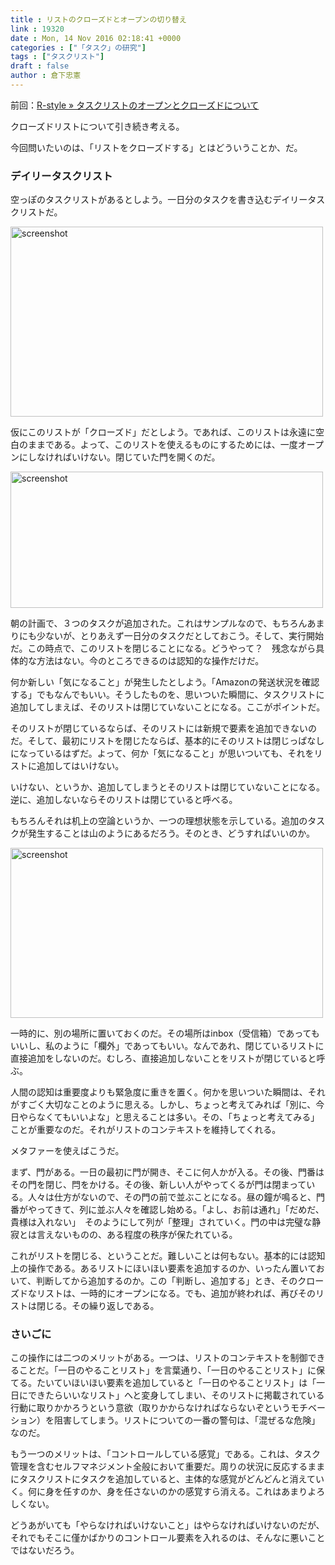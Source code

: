 ```yaml
---
title : リストのクローズドとオープンの切り替え
link : 19320
date : Mon, 14 Nov 2016 02:18:41 +0000
categories : ["「タスク」の研究"]
tags : ["タスクリスト"]
draft : false
author : 倉下忠憲
---
```


前回：<a href="https://rashita.net/blog/?p=19281">R-style » タスクリストのオープンとクローズドについて</a>

クローズドリストについて引き続き考える。

今回問いたいのは、「リストをクローズドする」とはどういうことか、だ。

<h3>デイリータスクリスト</h3>

空っぽのタスクリストがあるとしよう。一日分のタスクを書き込むデイリータスクリストだ。

<a href="https://rashita.net/blog/?attachment_id=19323" rel="attachment wp-att-19323"><img src="https://rashita.net/blog/wp-content/uploads/2016/11/screenshot23-500x304.png" alt="screenshot" width="500" height="304" class="alignnone size-medium wp-image-19323" /></a>


仮にこのリストが「クローズド」だとしよう。であれば、このリストは永遠に空白のままである。よって、このリストを使えるものにするためには、一度オープンにしなければいけない。閉じていた門を開くのだ。

<a href="https://rashita.net/blog/?attachment_id=19321" rel="attachment wp-att-19321"><img src="https://rashita.net/blog/wp-content/uploads/2016/11/screenshot21-500x218.png" alt="screenshot" width="500" height="218" class="alignnone size-medium wp-image-19321" /></a>

朝の計画で、３つのタスクが追加された。これはサンプルなので、もちろんあまりにも少ないが、とりあえず一日分のタスクだとしておこう。そして、実行開始だ。この時点で、このリストを閉じることになる。どうやって？　残念ながら具体的な方法はない。今のところできるのは認知的な操作だけだ。

何か新しい「気になること」が発生したとしよう。「Amazonの発送状況を確認する」でもなんでもいい。そうしたものを、思いついた瞬間に、タスクリストに追加してしまえば、そのリストは閉じていないことになる。ここがポイントだ。

そのリストが閉じているならば、そのリストには新規で要素を追加できないのだ。そして、最初にリストを閉じたならば、基本的にそのリストは閉じっぱなしになっているはずだ。よって、何か「気になること」が思いついても、それをリストに追加してはいけない。

いけない、というか、追加してしまうとそのリストは閉じていないことになる。逆に、追加しないならそのリストは閉じていると呼べる。

もちろんそれは机上の空論というか、一つの理想状態を示している。追加のタスクが発生することは山のようにあるだろう。そのとき、どうすればいいのか。

<a href="https://rashita.net/blog/?attachment_id=19322" rel="attachment wp-att-19322"><img src="https://rashita.net/blog/wp-content/uploads/2016/11/screenshot22-500x272.png" alt="screenshot" width="500" height="272" class="alignnone size-medium wp-image-19322" /></a>

一時的に、別の場所に置いておくのだ。その場所はinbox（受信箱）であってもいいし、私のように「欄外」であってもいい。なんであれ、閉じているリストに直接追加をしないのだ。むしろ、直接追加しないことをリストが閉じていると呼ぶ。

人間の認知は重要度よりも緊急度に重きを置く。何かを思いついた瞬間は、それがすごく大切なことのように思える。しかし、ちょっと考えてみれば「別に、今日やらなくてもいいよな」と思えることは多い。その、「ちょっと考えてみる」ことが重要なのだ。それがリストのコンテキストを維持してくれる。

メタファーを使えばこうだ。

まず、門がある。一日の最初に門が開き、そこに何人かが入る。その後、門番はその門を閉じ、閂をかける。その後、新しい人がやってくるが門は閉まっている。人々は仕方がないので、その門の前で並ぶことになる。昼の鐘が鳴ると、門番がやってきて、列に並ぶ人々を確認し始める。「よし、お前は通れ」「だめだ、貴様は入れない」　そのようにして列が「整理」されていく。門の中は完璧な静寂とは言えないものの、ある程度の秩序が保たれている。

これがリストを閉じる、ということだ。難しいことは何もない。基本的には認知上の操作である。あるリストにほいほい要素を追加するのか、いったん置いておいて、判断してから追加するのか。この「判断し、追加する」とき、そのクローズドなリストは、一時的にオープンになる。でも、追加が終われば、再びそのリストは閉じる。その繰り返しである。

<h3>さいごに</h3>

この操作には二つのメリットがある。一つは、リストのコンテキストを制御できることだ。「一日のやることリスト」を言葉通り、「一日のやることリスト」に保てる。たいていほいほい要素を追加していると「一日のやることリスト」は「一日にできたらいいなリスト」へと変身してしまい、そのリストに掲載されている行動に取りかかろうという意欲（取りかからなければならないぞというモチベーション）を阻害してしまう。リストについての一番の警句は、「混ぜるな危険」なのだ。

もう一つのメリットは、「コントロールしている感覚」である。これは、タスク管理を含むセルフマネジメント全般において重要だ。周りの状況に反応するままにタスクリストにタスクを追加していると、主体的な感覚がどんどんと消えていく。何に身を任すのか、身を任さないのかの感覚すら消える。これはあまりよろしくない。

どうあがいても「やらなければいけないこと」はやらなければいけないのだが、それでもそこに僅かばかりのコントロール要素を入れるのは、そんなに悪いことではないだろう。

